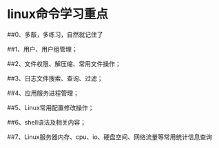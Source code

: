 # linux命令学习重点

##0、多敲，多练习，自然就记住了

##1、用户、用户组管理；

##2、文件权限、解压缩、常用文件操作；

##3、日志文件搜索、查询、过滤；

##4、应用服务进程管理；

##5、Linux常用配置修改操作；

##6、shell语法及相关内容；

##7、Linux服务器内存、cpu、io、硬盘空间、网络流量等常用统计信息查询

